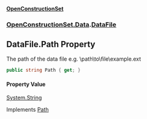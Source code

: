 #### [OpenConstructionSet](index.md 'index')
### [OpenConstructionSet.Data](index.md#OpenConstructionSet_Data 'OpenConstructionSet.Data').[DataFile](2SNjQ1htR48x9zEOcQT0EQ.md 'OpenConstructionSet.Data.DataFile')
## DataFile.Path Property
The path of the data file e.g. \path\to\file\example.ext  
```csharp
public string Path { get; }
```
#### Property Value
[System.String](https://docs.microsoft.com/en-us/dotnet/api/System.String 'System.String')

Implements [Path](MgA2soYCx2OWcdjqY9k8Sw.md 'OpenConstructionSet.Data.IDataFile.Path')  
